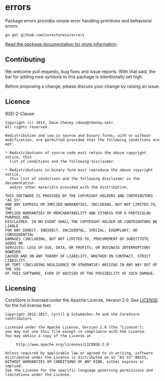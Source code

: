 # errors

Package errors provides simple error handling primitives and behavioral errors.

`go get github.com/corestoreio/errors`

[Read the package documentation for more information](https://godoc.org/github.com/corestoreio/errors).

## Contributing

We welcome pull requests, bug fixes and issue reports. With that said, the bar
for adding new symbols to this package is intentionally set high.

Before proposing a change, please discuss your change by raising an issue.

## Licence

BSD-2-Clause

```
Copyright (c) 2015, Dave Cheney <dave@cheney.net>
All rights reserved.

Redistribution and use in source and binary forms, with or without
modification, are permitted provided that the following conditions are met:

* Redistributions of source code must retain the above copyright notice, this
  list of conditions and the following disclaimer.

* Redistributions in binary form must reproduce the above copyright notice,
  this list of conditions and the following disclaimer in the documentation
  and/or other materials provided with the distribution.

THIS SOFTWARE IS PROVIDED BY THE COPYRIGHT HOLDERS AND CONTRIBUTORS "AS IS"
AND ANY EXPRESS OR IMPLIED WARRANTIES, INCLUDING, BUT NOT LIMITED TO, THE
IMPLIED WARRANTIES OF MERCHANTABILITY AND FITNESS FOR A PARTICULAR PURPOSE ARE
DISCLAIMED. IN NO EVENT SHALL THE COPYRIGHT HOLDER OR CONTRIBUTORS BE LIABLE
FOR ANY DIRECT, INDIRECT, INCIDENTAL, SPECIAL, EXEMPLARY, OR CONSEQUENTIAL
DAMAGES (INCLUDING, BUT NOT LIMITED TO, PROCUREMENT OF SUBSTITUTE GOODS OR
SERVICES; LOSS OF USE, DATA, OR PROFITS; OR BUSINESS INTERRUPTION) HOWEVER
CAUSED AND ON ANY THEORY OF LIABILITY, WHETHER IN CONTRACT, STRICT LIABILITY,
OR TORT (INCLUDING NEGLIGENCE OR OTHERWISE) ARISING IN ANY WAY OUT OF THE USE
OF THIS SOFTWARE, EVEN IF ADVISED OF THE POSSIBILITY OF SUCH DAMAGE.
```

## Licensing

CoreStore is licensed under the Apache License, Version 2.0. See
[LICENSE](https://github.com/corestoreio/corestore/blob/master/LICENSE) for the full license text.

```
Copyright 2015-2017, Cyrill @ Schumacher.fm and the CoreStore contributors

Licensed under the Apache License, Version 2.0 (the "License");
you may not use this file except in compliance with the License.
You may obtain a copy of the License at

     http://www.apache.org/licenses/LICENSE-2.0

Unless required by applicable law or agreed to in writing, software
distributed under the License is distributed on an "AS IS" BASIS,
WITHOUT WARRANTIES OR CONDITIONS OF ANY KIND, either express or implied.
See the License for the specific language governing permissions and
limitations under the License.
```
